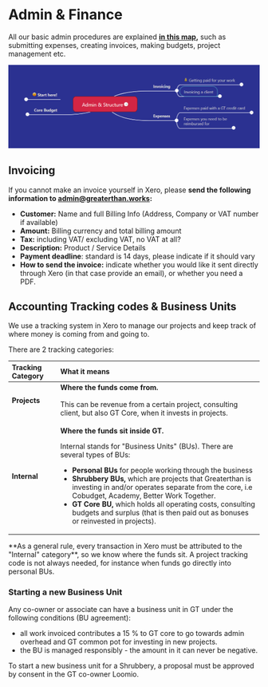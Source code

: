 # Admin & Finance

All our basic admin procedures are explained [**in this map**](https://www.mindmeister.com/1195542438?t=LYHjk2g2DM)**,** such as submitting expenses, creating invoices, making budgets, project management etc. 

![](../.gitbook/assets/image%20%282%29.png)

## Invoicing

If you cannot make an invoice yourself in Xero, please **send the following information to admin@greaterthan.works:** 

* **Customer:** Name and full Billing Info \(Address, Company or VAT number if available\)
* **Amount:** Billing currency and total billing amount
* **Tax:** including VAT/ excluding VAT, no VAT at all? 
* **Description:** Product / Service Details 
* **Payment deadline**: standard is 14 days, please indicate if it should vary
* **How to send the invoice:** indicate whether you would like it sent directly through Xero \(in that case provide an email\), or whether you need a PDF.  

## Accounting Tracking codes & Business Units

We use a tracking system in Xero to manage our projects and keep track of where money is coming from and going to.

There are 2 tracking categories:

<table>
  <thead>
    <tr>
      <th style="text-align:left">Tracking Category</th>
      <th style="text-align:left">What it means</th>
    </tr>
  </thead>
  <tbody>
    <tr>
      <td style="text-align:left"><b>Projects         </b>
      </td>
      <td style="text-align:left"><b>Where the funds come from.</b><em><br /><br /></em>This can be revenue
        from a certain project, consulting client, but also GT Core, when it invests
        in projects.</td>
    </tr>
    <tr>
      <td style="text-align:left"><b>Internal</b>
      </td>
      <td style="text-align:left">
        <p><b> Where the funds sit inside GT. </b>
          <br />
        </p>
        <p>Internal stands for &quot;Business Units&quot; (BUs). There are several
          types of BUs:</p>
        <ul>
          <li><b>Personal BUs</b> for people working through the business</li>
          <li><b>Shrubbery BUs,</b> which are projects that Greaterthan is investing
            in and/or operates separate from the core, i.e Cobudget, Academy, Better
            Work Together.</li>
          <li><b>GT Core BU, </b>which holds all operating costs, consulting budgets
            and surplus (that is then paid out as bonuses or reinvested in projects).</li>
        </ul>
      </td>
    </tr>
  </tbody>
</table>**As a general rule, every transaction in Xero must be attributed to the "Internal" category**, so we know where the funds sit. A project tracking code is not always needed, for instance when funds go directly into personal BUs. 

### Starting a new Business Unit

Any co-owner or associate can have a business unit in GT under the following conditions \(BU agreement\): 

* all work invoiced contributes a 15 % to GT core to go towards admin overhead and GT common pot for investing in new projects.
*  the BU is managed responsibly - the amount in it can never be negative. 

To start a new business unit for a Shrubbery, a proposal must be approved by consent in the GT co-owner Loomio.





